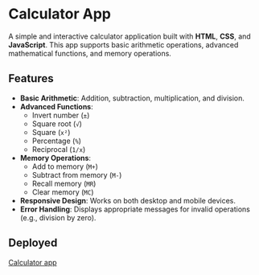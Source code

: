 # Calculator App

A simple and interactive calculator application built with **HTML**, **CSS**, and **JavaScript**. This app supports basic arithmetic operations, advanced mathematical functions, and memory operations.

## Features

- **Basic Arithmetic**: Addition, subtraction, multiplication, and division.
- **Advanced Functions**:
  - Invert number (`±`)
  - Square root (`√`)
  - Square (`x²`)
  - Percentage (`%`)
  - Reciprocal (`1/x`)
- **Memory Operations**:
  - Add to memory (`M+`)
  - Subtract from memory (`M-`)
  - Recall memory (`MR`)
  - Clear memory (`MC`)
- **Responsive Design**: Works on both desktop and mobile devices.
- **Error Handling**: Displays appropriate messages for invalid operations (e.g., division by zero).

## Deployed

[Calculator app](https://s4gs-99.github.io/calculator_OP/)
